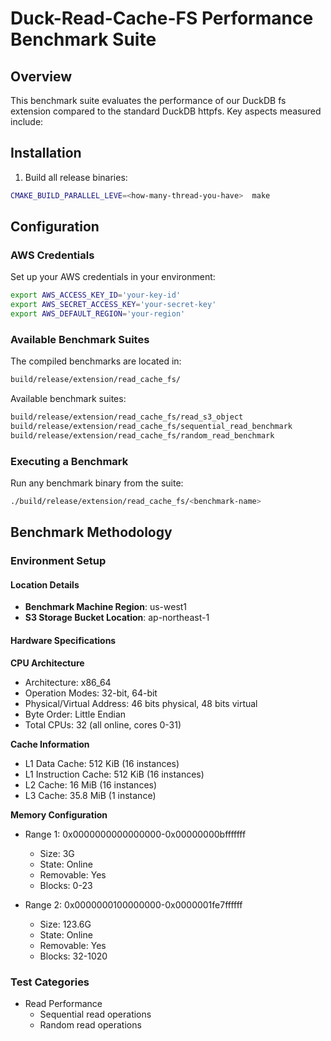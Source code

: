 # Duck-Read-Cache-FS Performance Benchmark Suite

## Overview
This benchmark suite evaluates the performance of our DuckDB fs extension compared to the standard DuckDB httpfs. 
Key aspects measured include:


## Installation
1. Build all release binaries:
```bash
CMAKE_BUILD_PARALLEL_LEVE=<how-many-thread-you-have>  make 
```
## Configuration

### AWS Credentials

Set up your AWS credentials in your environment:
```bash
export AWS_ACCESS_KEY_ID='your-key-id'
export AWS_SECRET_ACCESS_KEY='your-secret-key'
export AWS_DEFAULT_REGION='your-region'
```

### Available Benchmark Suites

The compiled benchmarks are located in:
```bash
build/release/extension/read_cache_fs/
```

Available benchmark suites:
```bash
build/release/extension/read_cache_fs/read_s3_object
build/release/extension/read_cache_fs/sequential_read_benchmark
build/release/extension/read_cache_fs/random_read_benchmark
```

### Executing a Benchmark

Run any benchmark binary from the suite:
```bash
./build/release/extension/read_cache_fs/<benchmark-name>
```

## Benchmark Methodology
### Environment Setup

#### Location Details
- **Benchmark Machine Region**: us-west1
- **S3 Storage Bucket Location**: ap-northeast-1

#### Hardware Specifications

**CPU Architecture**
- Architecture: x86_64
- Operation Modes: 32-bit, 64-bit
- Physical/Virtual Address: 46 bits physical, 48 bits virtual
- Byte Order: Little Endian
- Total CPUs: 32 (all online, cores 0-31)

**Cache Information**
- L1 Data Cache: 512 KiB (16 instances)
- L1 Instruction Cache: 512 KiB (16 instances)
- L2 Cache: 16 MiB (16 instances)
- L3 Cache: 35.8 MiB (1 instance)

**Memory Configuration**
- Range 1: 0x0000000000000000-0x00000000bfffffff
  - Size: 3G
  - State: Online
  - Removable: Yes
  - Blocks: 0-23

- Range 2: 0x0000000100000000-0x0000001fe7ffffff
  - Size: 123.6G
  - State: Online
  - Removable: Yes
  - Blocks: 32-1020

### Test Categories

- Read Performance
  - Sequential read operations
  - Random read operations

